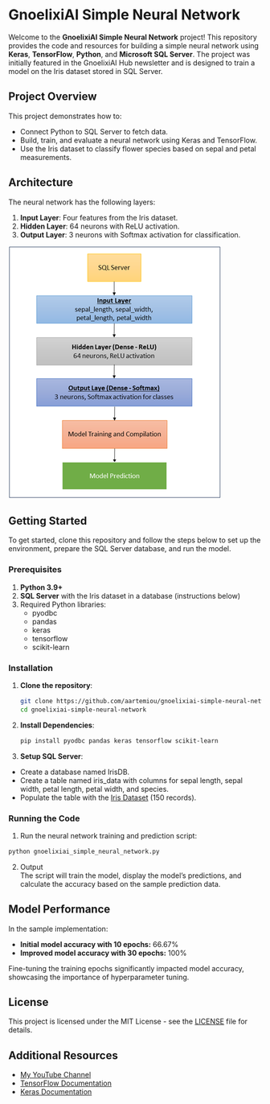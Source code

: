 # GnoelixiAI Simple Neural Network

Welcome to the **GnoelixiAI Simple Neural Network** project! This repository provides the code and resources for building a simple neural network using **Keras**, **TensorFlow**, **Python**, and **Microsoft SQL Server**. The project was initially featured in the GnoelixiAI Hub newsletter and is designed to train a model on the Iris dataset stored in SQL Server.

## Project Overview

This project demonstrates how to:
- Connect Python to SQL Server to fetch data.
- Build, train, and evaluate a neural network using Keras and TensorFlow.
- Use the Iris dataset to classify flower species based on sepal and petal measurements.

## Architecture

The neural network has the following layers:
1. **Input Layer**: Four features from the Iris dataset.
2. **Hidden Layer**: 64 neurons with ReLU activation.
3. **Output Layer**: 3 neurons with Softmax activation for classification.

![Network Architecture](GnoelixiAI_NN_Architecture.png)

## Getting Started

To get started, clone this repository and follow the steps below to set up the environment, prepare the SQL Server database, and run the model.

### Prerequisites

1. **Python 3.9+**
2. **SQL Server** with the Iris dataset in a database (instructions below)
3. Required Python libraries:
   - pyodbc
   - pandas
   - keras
   - tensorflow
   - scikit-learn

### Installation

1. **Clone the repository**:
   ```bash
   git clone https://github.com/aartemiou/gnoelixiai-simple-neural-network.git
   cd gnoelixiai-simple-neural-network
   ```

2. **Install Dependencies**:
   ```bash
   pip install pyodbc pandas keras tensorflow scikit-learn
   ```

3. **Setup SQL Server**:
- Create a database named IrisDB.
- Create a table named iris_data with columns for sepal length, sepal width, petal length, petal width, and species.
- Populate the table with the [Iris Dataset](https://archive.ics.uci.edu/dataset/53/iris) (150 records).

### Running the Code
1. Run the neural network training and prediction script:
```bash
python gnoelixiai_simple_neural_network.py
```

2. Output  
The script will train the model, display the model’s predictions, and calculate the accuracy based on the sample prediction data.

## Model Performance

In the sample implementation:

- **Initial model accuracy with 10 epochs:** 66.67%
- **Improved model accuracy with 30 epochs:** 100%

Fine-tuning the training epochs significantly impacted model accuracy, showcasing the importance of hyperparameter tuning.  

## License

This project is licensed under the MIT License - see the [LICENSE](LICENSE) file for details.  

## Additional Resources

- [My YouTube Channel](https://www.youtube.com/@aartemioutech)
- [TensorFlow Documentation](https://www.tensorflow.org/)
- [Keras Documentation](https://keras.io/)
